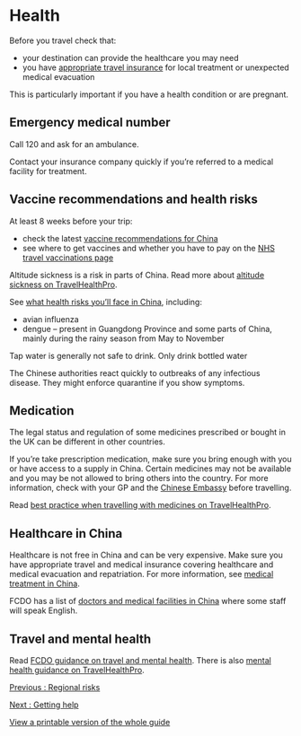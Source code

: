 # Health

Before you travel check that:

* your destination can provide the healthcare you may need
* you have [appropriate travel insurance](https://www.gov.uk/guidance/foreign-travel-insurance) for local treatment or unexpected medical evacuation

This is particularly important if you have a health condition or are pregnant.

## Emergency medical number

Call 120 and ask for an ambulance.

Contact your insurance company quickly if you’re referred to a medical facility for treatment.

## Vaccine recommendations and health risks

At least 8 weeks before your trip:

* check the latest [vaccine recommendations for China](https://travelhealthpro.org.uk/country/49/china#Vaccine_Recommendations)
* see where to get vaccines and whether you have to pay on the [NHS travel vaccinations page](https://www.nhs.uk/conditions/travel-vaccinations/)

Altitude sickness is a risk in parts of China. Read more about [altitude sickness on TravelHealthPro](https://travelhealthpro.org.uk/factsheet/26/altitude-illness).

See [what health risks you’ll face in China](https://travelhealthpro.org.uk/country/49/china), including:

* avian influenza
* dengue – present in Guangdong Province and some parts of China, mainly during the rainy season from May to November

Tap water is generally not safe to drink. Only drink bottled water

The Chinese authorities react quickly to outbreaks of any infectious disease. They might enforce quarantine if you show symptoms.

## Medication

The legal status and regulation of some medicines prescribed or bought in the UK can be different in other countries.

If you’re take prescription medication, make sure you bring enough with you or have access to a supply in China. Certain medicines may not be available and you may be not allowed to bring others into the country. For more information, check with your GP and the [Chinese Embassy](http://gb.china-embassy.gov.cn/eng/) before travelling.

Read [best practice when travelling with medicines on TravelHealthPro](https://travelhealthpro.org.uk/factsheet/43/medicines-abroad).

## Healthcare in China

Healthcare is not free in China and can be very expensive. Make sure you have appropriate travel and medical insurance covering healthcare and medical evacuation and repatriation. For more information, see [medical treatment in China](https://www.gov.uk/government/publications/medical-treatment-in-china).

FCDO has a list of [doctors and medical facilities in China](https://www.gov.uk/government/publications/list-of-hospitals-in-china) where some staff will speak English.

## Travel and mental health

Read [FCDO guidance on travel and mental health](https://www.gov.uk/guidance/foreign-travel-advice-for-people-with-mental-health-issues). There is also [mental health guidance on TravelHealthPro](https://travelhealthpro.org.uk/factsheet/85/travelling-with-mental-health-conditions).

[Previous
:
Regional risks](/foreign-travel-advice/china/regional-risks)

[Next
:
Getting help](/foreign-travel-advice/china/getting-help)

[View a printable version of the whole guide](/foreign-travel-advice/china/print)